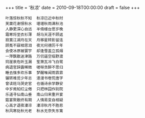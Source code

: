 +++
title = '秋凉'
date = 2010-09-18T00:00:00
draft = false
+++

<div class="poem">

```
叶落惊秋秋不知  秋凉已近中秋时
芙蕖花谢恨秋水  堪堪秋雨满秋池
人静更深心自远  半倚楼台思岁晚
霜寒将至衣衫薄  胡马天涯不顾返
寂寞江湖月在天  月移星转影留连
顾菟不寐相思泪  夜光何德历千年
会使冰原被寰宇  却逢雪盖立孤烟
一萍飘散迷津路  万仞逼空临野渡
窍崖泉危听玉漏  笙箫瓦冷飞白鹭
病退官辞露稀微  嗟呀贪醉不思归
睡去强多欢乐事  梦醒唯闻雨霏霏
辗转难觅少年志  漶漫书卷荒唐字
曾读班马哭史官  也循诗余学静安
中岁焉知红尘倦  只把林园作别院
乐道寻仙南山垂  南山归来重开宴
筵宴聚散终有期  人情易变自相疑
心高才退夜凄凉  凄凉秋月不胜悲
秋风寒处秋光老  秋水无奈失东篱
```

</div>

